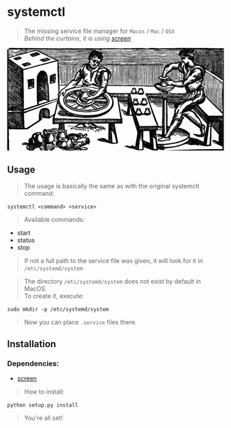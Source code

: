# systemctl
> The missing service file manager for `Macos` / `Mac` / `OSX`  
> _Behind the curtains, it is using [screen](https://www.gnu.org/software/screen/manual/screen.html)_

<p align="center">
  <img src='pottery.gif' />
</p>

## Usage
> The usage is basically the same as with the original systemctl command:

    systemctl <command> <service>

> Available commands:
* start
* status
* stop 

> If not a full path to the service file was given, it will look for it in  
`/etc/systemd/system`

> The directory `/etc/systemd/system` does not exist by default in MacOS.  
> To create it, execute:

    sudo mkdir -p /etc/systemd/system

> Now you can place `.service` files there.
 
## Installation
### Dependencies:
* [screen](https://www.gnu.org/software/screen/manual/screen.html)

> How to install:

    python setup.py install
    
> You're all set! 
